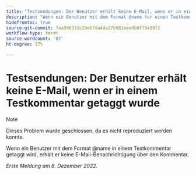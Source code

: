 ```yaml
---
title: "Testsendungen: Der Benutzer erhält keine E-Mail, wenn er in einem Testversand-Kommentar getaggt wurde."
description: "Wenn ein Benutzer mit dem Format @name für einen Testkommentar getaggt wird, erhält er keine E-Mail-Benachrichtigung über den Kommentar."
hidefromtoc: true
source-git-commit: 7aa896333c20e67da4da27b981eee0b0f79a09f2
workflow-type: tm+mt
source-wordcount: '87'
ht-degree: 17%

---
```



# Testsendungen: Der Benutzer erhält keine E-Mail, wenn er in einem Testkommentar getaggt wurde

>[!NOTE]
>
>Dieses Problem wurde geschlossen, da es nicht reproduziert werden konnte.

Wenn ein Benutzer mit dem Format @name in einem Testkommentar getaggt wird, erhält er keine E-Mail-Benachrichtigung über den Kommentar.

_Erste Meldung am 8. Dezember 2022._

